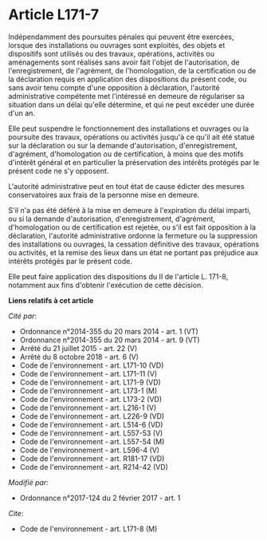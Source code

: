 # Article L171-7

Indépendamment des poursuites pénales qui peuvent être exercées, lorsque des installations ou ouvrages sont exploités, des
objets et dispositifs sont utilisés ou des travaux, opérations, activités ou aménagements sont réalisés sans avoir fait
l'objet de l'autorisation, de l'enregistrement, de l'agrément, de l'homologation, de la certification ou de la déclaration
requis en application des dispositions du présent code, ou sans avoir tenu compte d'une opposition à déclaration, l'autorité
administrative compétente met l'intéressé en demeure de régulariser sa situation dans un délai qu'elle détermine, et qui ne
peut excéder une durée d'un an. 

Elle peut suspendre le fonctionnement des installations et ouvrages ou la poursuite des travaux, opérations ou activités
jusqu'à ce qu'il ait été statué sur la déclaration ou sur la demande d'autorisation, d'enregistrement, d'agrément,
d'homologation ou de certification, à moins que des motifs d'intérêt général et en particulier la préservation des intérêts
protégés par le présent code ne s'y opposent. 

L'autorité administrative peut en tout état de cause édicter des mesures conservatoires aux frais de la personne mise en
demeure. 

S'il n'a pas été déféré à la mise en demeure à l'expiration du délai imparti, ou si la demande d'autorisation,
d'enregistrement, d'agrément, d'homologation ou de certification est rejetée, ou s'il est fait opposition à la déclaration,
l'autorité administrative ordonne la fermeture ou la suppression des installations ou ouvrages, la cessation définitive des
travaux, opérations ou activités, et la remise des lieux dans un état ne portant pas préjudice aux intérêts protégés par le
présent code. 

Elle peut faire application des dispositions du II de l'article L. 171-8, notamment aux fins d'obtenir l'exécution de cette
décision.

**Liens relatifs à cet article**

_Cité par_:

  - Ordonnance n°2014-355 du 20 mars 2014 - art. 1 (VT)
  - Ordonnance n°2014-355 du 20 mars 2014 - art. 9 (VT)
  - Arrêté du 21 juillet 2015 - art. 22 (V)
  - Arrêté du 8 octobre 2018 - art. 6 (V)
  - Code de l'environnement - art. L171-10 (VD)
  - Code de l'environnement - art. L171-11 (V)
  - Code de l'environnement - art. L171-9 (VD)
  - Code de l'environnement - art. L173-1 (M)
  - Code de l'environnement - art. L173-2 (VD)
  - Code de l'environnement - art. L216-1 (V)
  - Code de l'environnement - art. L226-9 (VD)
  - Code de l'environnement - art. L514-6 (VD)
  - Code de l'environnement - art. L557-53 (V)
  - Code de l'environnement - art. L557-54 (M)
  - Code de l'environnement - art. L596-4 (V)
  - Code de l'environnement - art. R181-17 (VD)
  - Code de l'environnement - art. R214-42 (VD)

_Modifié par_:

  - Ordonnance n°2017-124 du 2 février 2017 - art. 1

_Cite_:

  - Code de l'environnement - art. L171-8 (M)
